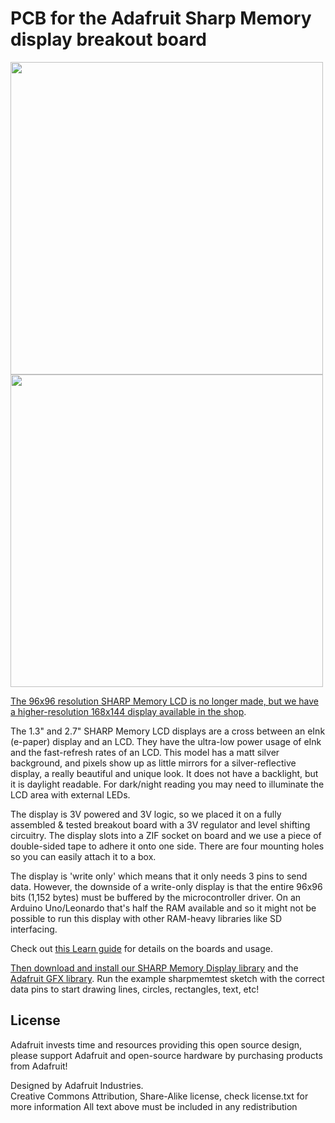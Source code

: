 # PCB for the Adafruit Sharp Memory display breakout board

<a href="http://www.adafruit.com/products/1393"><img src="assets/image.jpg?raw=true" width="500px"></a><br />
<a href="https://www.adafruit.com/product/4694"><img src="assets/4694.jpg?raw=true" width="500px"></a>

[The 96x96 resolution SHARP Memory LCD is no longer made, but we have a higher-resolution 168x144 display available in the shop](https://www.adafruit.com/product/3502).

The 1.3" and 2.7" SHARP Memory LCD displays are a cross between an eInk (e-paper) display and an LCD. They have the ultra-low power usage of eInk and the fast-refresh rates of an LCD. This model has a matt silver background, and pixels show up as little mirrors for a silver-reflective display, a really beautiful and unique look. It does not have a backlight, but it is daylight readable. For dark/night reading you may need to illuminate the LCD area with external LEDs.

The display is 3V powered and 3V logic, so we placed it on a fully assembled & tested breakout board with a 3V regulator and level shifting circuitry. The display slots into a ZIF socket on board and we use a piece of double-sided tape to adhere it onto one side. There are four mounting holes so you can easily attach it to a box.

The display is 'write only' which means that it only needs 3 pins to send data. However, the downside of a write-only display is that the entire 96x96 bits (1,152 bytes) must be buffered by the microcontroller driver. On an Arduino Uno/Leonardo that's half the RAM available and so it might not be possible to run this display with other RAM-heavy libraries like SD interfacing.

Check out [this Learn guide](https://learn.adafruit.com/adafruit-sharp-memory-display-breakout/overview) for details on the boards and usage.

[Then download and install our SHARP Memory Display library](https://github.com/adafruit/Adafruit_SHARP_Memory_Display) and the [Adafruit GFX library](https://github.com/adafruit/Adafruit-GFX-Library). Run the example sharpmemtest sketch with the correct data pins to start drawing lines, circles, rectangles, text, etc!

## License

Adafruit invests time and resources providing this open source design, 
please support Adafruit and open-source hardware by purchasing 
products from Adafruit!

Designed by Adafruit Industries.  
Creative Commons Attribution, Share-Alike license, check license.txt for more information
All text above must be included in any redistribution
